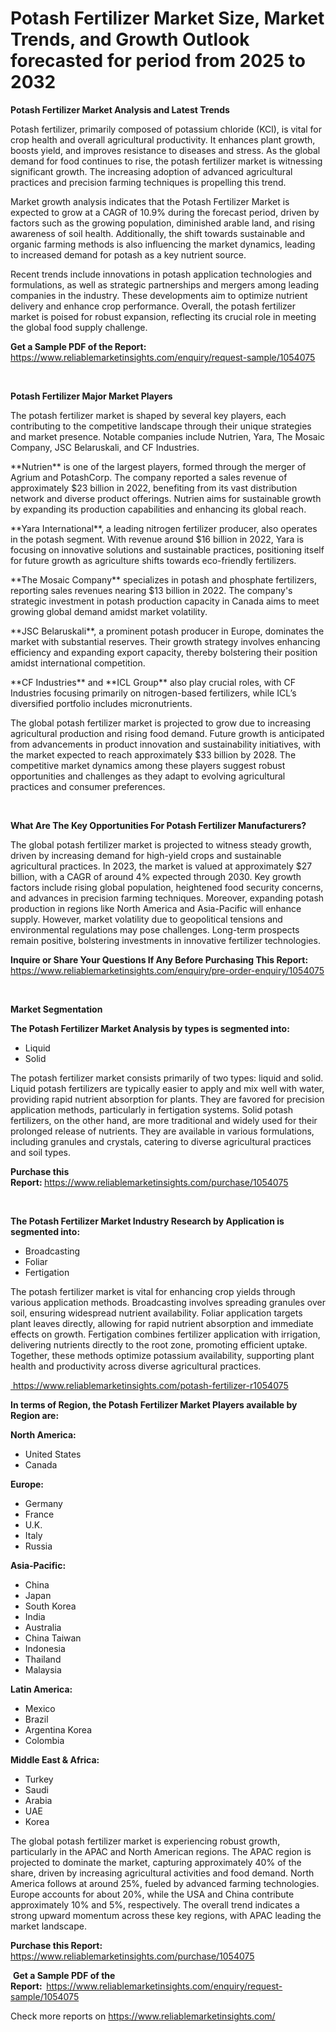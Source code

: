 <p><h1>Potash Fertilizer Market Size, Market Trends, and Growth Outlook forecasted for period from 2025 to 2032</h1></p><p><strong>Potash Fertilizer Market Analysis and Latest Trends</strong></p>
<p><p>Potash fertilizer, primarily composed of potassium chloride (KCl), is vital for crop health and overall agricultural productivity. It enhances plant growth, boosts yield, and improves resistance to diseases and stress. As the global demand for food continues to rise, the potash fertilizer market is witnessing significant growth. The increasing adoption of advanced agricultural practices and precision farming techniques is propelling this trend.</p><p>Market growth analysis indicates that the Potash Fertilizer Market is expected to grow at a CAGR of 10.9% during the forecast period, driven by factors such as the growing population, diminished arable land, and rising awareness of soil health. Additionally, the shift towards sustainable and organic farming methods is also influencing the market dynamics, leading to increased demand for potash as a key nutrient source. </p><p>Recent trends include innovations in potash application technologies and formulations, as well as strategic partnerships and mergers among leading companies in the industry. These developments aim to optimize nutrient delivery and enhance crop performance. Overall, the potash fertilizer market is poised for robust expansion, reflecting its crucial role in meeting the global food supply challenge.</p></p>
<p><strong>Get a Sample PDF of the Report:&nbsp;</strong> <a href="https://www.reliablemarketinsights.com/enquiry/request-sample/1054075?utm_campaign=2258&utm_medium=2&utm_source=Github&utm_content=ia&utm_term=30012025&utm_id=potash-fertilizer">https://www.reliablemarketinsights.com/enquiry/request-sample/1054075</a></p>
<p>&nbsp;</p>
<p><strong>Potash Fertilizer Major Market Players</strong></p>
<p><p>The potash fertilizer market is shaped by several key players, each contributing to the competitive landscape through their unique strategies and market presence. Notable companies include Nutrien, Yara, The Mosaic Company, JSC Belaruskali, and CF Industries.</p><p>**Nutrien** is one of the largest players, formed through the merger of Agrium and PotashCorp. The company reported a sales revenue of approximately $23 billion in 2022, benefiting from its vast distribution network and diverse product offerings. Nutrien aims for sustainable growth by expanding its production capabilities and enhancing its global reach.</p><p>**Yara International**, a leading nitrogen fertilizer producer, also operates in the potash segment. With revenue around $16 billion in 2022, Yara is focusing on innovative solutions and sustainable practices, positioning itself for future growth as agriculture shifts towards eco-friendly fertilizers.</p><p>**The Mosaic Company** specializes in potash and phosphate fertilizers, reporting sales revenues nearing $13 billion in 2022. The company's strategic investment in potash production capacity in Canada aims to meet growing global demand amidst market volatility.</p><p>**JSC Belaruskali**, a prominent potash producer in Europe, dominates the market with substantial reserves. Their growth strategy involves enhancing efficiency and expanding export capacity, thereby bolstering their position amidst international competition.</p><p>**CF Industries** and **ICL Group** also play crucial roles, with CF Industries focusing primarily on nitrogen-based fertilizers, while ICL’s diversified portfolio includes micronutrients.</p><p>The global potash fertilizer market is projected to grow due to increasing agricultural production and rising food demand. Future growth is anticipated from advancements in product innovation and sustainability initiatives, with the market expected to reach approximately $33 billion by 2028. The competitive market dynamics among these players suggest robust opportunities and challenges as they adapt to evolving agricultural practices and consumer preferences.</p></p>
<p>&nbsp;</p>
<p><strong>What Are The Key Opportunities For Potash Fertilizer Manufacturers?</strong></p>
<p><p>The global potash fertilizer market is projected to witness steady growth, driven by increasing demand for high-yield crops and sustainable agricultural practices. In 2023, the market is valued at approximately $27 billion, with a CAGR of around 4% expected through 2030. Key growth factors include rising global population, heightened food security concerns, and advances in precision farming techniques. Moreover, expanding potash production in regions like North America and Asia-Pacific will enhance supply. However, market volatility due to geopolitical tensions and environmental regulations may pose challenges. Long-term prospects remain positive, bolstering investments in innovative fertilizer technologies.</p></p>
<p><strong>Inquire or Share Your Questions If Any Before Purchasing This Report:</strong> <a href="https://www.reliablemarketinsights.com/enquiry/pre-order-enquiry/1054075?utm_campaign=2258&utm_medium=2&utm_source=Github&utm_content=ia&utm_term=30012025&utm_id=potash-fertilizer">https://www.reliablemarketinsights.com/enquiry/pre-order-enquiry/1054075</a></p>
<p>&nbsp;</p>
<p><strong>Market Segmentation</strong></p>
<p><strong>The Potash Fertilizer Market Analysis by types is segmented into:</strong></p>
<p><ul><li>Liquid</li><li>Solid</li></ul></p>
<p><p>The potash fertilizer market consists primarily of two types: liquid and solid. Liquid potash fertilizers are typically easier to apply and mix well with water, providing rapid nutrient absorption for plants. They are favored for precision application methods, particularly in fertigation systems. Solid potash fertilizers, on the other hand, are more traditional and widely used for their prolonged release of nutrients. They are available in various formulations, including granules and crystals, catering to diverse agricultural practices and soil types.</p></p>
<p><strong>Purchase this Report:&nbsp;</strong><a href="https://www.reliablemarketinsights.com/purchase/1054075?utm_campaign=2258&utm_medium=2&utm_source=Github&utm_content=ia&utm_term=30012025&utm_id=potash-fertilizer">https://www.reliablemarketinsights.com/purchase/1054075</a></p>
<p>&nbsp;</p>
<p><strong>The Potash Fertilizer Market Industry Research by Application is segmented into:</strong></p>
<p><ul><li>Broadcasting</li><li>Foliar</li><li>Fertigation</li></ul></p>
<p><p>The potash fertilizer market is vital for enhancing crop yields through various application methods. Broadcasting involves spreading granules over soil, ensuring widespread nutrient availability. Foliar application targets plant leaves directly, allowing for rapid nutrient absorption and immediate effects on growth. Fertigation combines fertilizer application with irrigation, delivering nutrients directly to the root zone, promoting efficient uptake. Together, these methods optimize potassium availability, supporting plant health and productivity across diverse agricultural practices.</p></p>
<p><a href="https://www.reliablemarketinsights.com/potash-fertilizer-r1054075?utm_campaign=2258&utm_medium=2&utm_source=Github&utm_content=ia&utm_term=30012025&utm_id=potash-fertilizer">&nbsp;https://www.reliablemarketinsights.com/potash-fertilizer-r1054075</a></p>
<p><strong>In terms of Region, the Potash Fertilizer Market Players available by Region are:</strong></p>
<p>
    <p> <strong> North America: </strong>
        <ul>
            <li>United States</li>
            <li>Canada</li>
        </ul>
        </p> 
    <p> <strong> Europe: </strong>
        <ul>
            <li>Germany</li>
            <li>France</li>
            <li>U.K.</li>
            <li>Italy</li>
            <li>Russia</li>
        </ul>
        </p> 
    <p> <strong> Asia-Pacific: </strong>
        <ul>
            <li>China</li>
            <li>Japan</li>
            <li>South Korea</li>
            <li>India</li>
            <li>Australia</li>
            <li>China Taiwan</li>
            <li>Indonesia</li>
            <li>Thailand</li>
            <li>Malaysia</li>
        </ul>
        </p> 
    <p> <strong> Latin America: </strong>
        <ul>
            <li>Mexico</li>
            <li>Brazil</li>
            <li>Argentina Korea</li>
            <li>Colombia</li>
        </ul>
        </p> 
    <p> <strong> Middle East & Africa: </strong>
        <ul>
            <li>Turkey</li>
            <li>Saudi</li>
            <li>Arabia</li>
            <li>UAE</li>
            <li>Korea</li>
        </ul>
    </p>
    </p>
<p><p>The global potash fertilizer market is experiencing robust growth, particularly in the APAC and North American regions. The APAC region is projected to dominate the market, capturing approximately 40% of the share, driven by increasing agricultural activities and food demand. North America follows at around 25%, fueled by advanced farming technologies. Europe accounts for about 20%, while the USA and China contribute approximately 10% and 5%, respectively. The overall trend indicates a strong upward momentum across these key regions, with APAC leading the market landscape.</p></p>
<p><strong>Purchase this Report: </strong><a href="https://www.reliablemarketinsights.com/purchase/1054075?utm_campaign=2258&utm_medium=2&utm_source=Github&utm_content=ia&utm_term=30012025&utm_id=potash-fertilizer">https://www.reliablemarketinsights.com/purchase/1054075</a></p>
<p>&nbsp;<strong>Get a Sample PDF of the Report:&nbsp;&nbsp;</strong><a href="https://www.reliablemarketinsights.com/enquiry/request-sample/1054075?utm_campaign=2258&utm_medium=2&utm_source=Github&utm_content=ia&utm_term=30012025&utm_id=potash-fertilizer">https://www.reliablemarketinsights.com/enquiry/request-sample/1054075</a></p>
<p><strong></strong></p>
<p>Check more reports on <a href="https://www.reliablemarketinsights.com/?utm_campaign=2258&utm_medium=2&utm_source=Github&utm_content=ia&utm_term=30012025&utm_id=potash-fertilizer">https://www.reliablemarketinsights.com/</a></p>